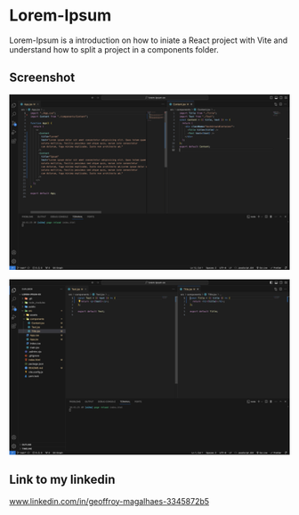 # Lorem-Ipsum

Lorem-Ipsum is a introduction on how to iniate a React project with Vite and understand how to split a project in a components folder.

## Screenshot

![App.jsx-Content.jsx](./src/assets/img/Capture%20d’écran%202024-03-23%20à%2010.57.13.png)

![Text.jsx-Title.jsx](./src/assets/img/Capture%20d’écran%202024-03-23%20à%2010.57.55.png)

## Link to my linkedin

www.linkedin.com/in/geoffroy-magalhaes-3345872b5
